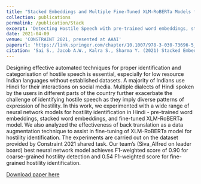 ```yaml
---
title: "Stacked Embeddings and Multiple Fine-Tuned XLM-RoBERTa Models for Enhanced Hostility Identification"
collection: publications
permalink: /publication/Stack
excerpt: 'Detecting Hostile Speech with pre-trained word embeddings, stacked word embeddings, and fine-tuned XLM-RoBERTa model.'
date: 2021-04-09
venue: 'CONSTRAINT 2021, presented at AAAI'
paperurl: 'https://link.springer.com/chapter/10.1007/978-3-030-73696-5_21'
citation: 'Sai S., Jacob A.W., Kalra S., Sharma Y. (2021) Stacked Embeddings and Multiple Fine-Tuned XLM-RoBERTa Models for Enhanced Hostility Identification. In: Chakraborty T., Shu K., Bernard H.R., Liu H., Akhtar M.S. (eds) Combating Online Hostile Posts in Regional Languages during Emergency Situation. CONSTRAINT 2021. Communications in Computer and Information Science, vol 1402. Springer, Cham.'
---
```

Designing effective automated techniques for proper identification and categorisation of hostile speech is essential, especially for low resource Indian languages without established datasets. A majority of Indians use Hindi for their interactions on social media. Multiple dialects of Hindi spoken by the users in different parts of the country further exacerbate the challenge of identifying hostile speech as they imply diverse patterns of expression of hostility. In this work, we experimented with a wide range of neural network models for hostility identification in Hindi - pre-trained word embeddings, stacked word embeddings, and fine-tuned XLM-RoBERTa model. We also analyzed the effectiveness of back translation as a data augmentation technique to assist in fine-tuning of XLM-RoBERTa model for hostility identification. The experiments are carried out on the dataset provided by Constraint 2021 shared task. Our team’s (Siva_Alfred on leader board) best neural network model achieves F1-weighted score of 0.90 for coarse-grained hostility detection and 0.54 F1-weighted score for fine-grained hostility identification.

[Download paper here](https://link.springer.com/chapter/10.1007/978-3-030-73696-5_21)


